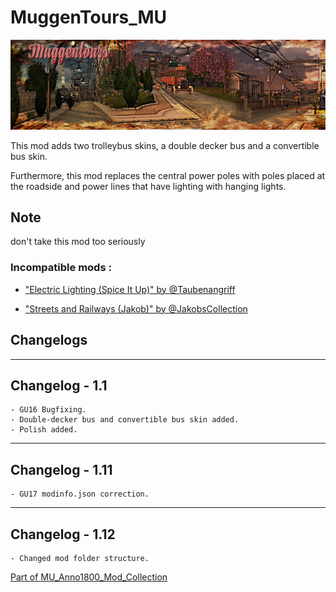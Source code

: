 # MuggenTours_MU

![](../doc/muggentours_banner.jpg)

This mod adds two trolleybus skins, a double decker bus and a convertible bus skin.

Furthermore, this mod replaces the central power poles with poles placed at the roadside and power lines that have lighting with hanging lights.


## Note

don't take this mod too seriously


### Incompatible mods :

- ["Electric Lighting (Spice It Up)" by @Taubenangriff](https://mod.io/g/anno-1800/m/electric-lighting)

- ["Streets and Railways (Jakob)" by @JakobsCollection](https://mod.io/g/anno-1800/m/jakob-improved-streets)


## Changelogs

---------------------------
Changelog - 1.1
---------------------------
	- GU16 Bugfixing.
	- Double-decker bus and convertible bus skin added.
	- Polish added.
	
---------------------------
Changelog - 1.11
---------------------------
	- GU17 modinfo.json correction.
	
---------------------------
Changelog - 1.12
---------------------------
	- Changed mod folder structure.
	
	
	
[Part of MU_Anno1800_Mod_Collection](https://github.com/muggenstuermer/MU_Anno1800_Mod_Collection)